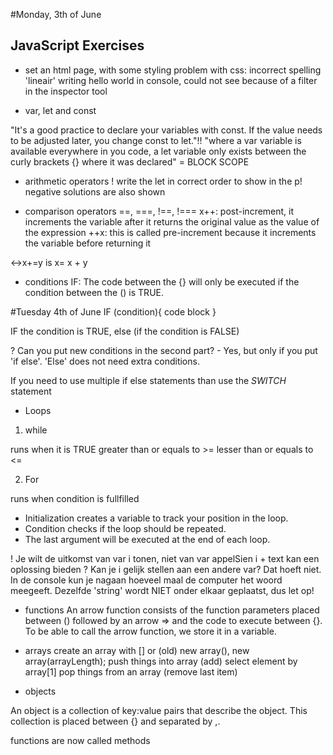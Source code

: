 #Monday, 3th of June
## JavaScript Exercises

* set an html page, with some styling
problem with css: incorrect spelling 'lineair'
writing hello world in console, could not see because of a filter in the inspector tool

* var, let and const

"It's a good practice to declare your variables with const. If the value needs to be adjusted later, you change const to let."!!
"where a var variable is available everywhere in you code, a let variable only exists between the curly brackets {} where it was declared" = BLOCK SCOPE 

* arithmetic operators
! write the let in correct order to show in the p!
negative solutions are also shown

* comparison  operators
==, ===, !==, !===
x++: post-increment, it increments the variable after it returns the original value as the value of the expression
++x: this is called pre-increment because it increments the variable before returning it

<->x+=y  is x= x + y 

* conditions
IF:
The code between the {} will only be executed if the condition between the () is TRUE.

#Tuesday 4th of June
 IF (condition){
code block
}

IF the condition is TRUE, else (if the condition is FALSE)

? Can you put new conditions in the second part? - Yes, but only if you put 'if else'. 
'Else' does not need extra conditions.

If you need to use multiple if else statements than use the *SWITCH* statement

* Loops
1. while

runs when it is TRUE
greater than or equals to >=
lesser than or equals to <=

2. For

runs when condition is fullfilled
- Initialization creates a variable to track your position in the loop.
- Condition checks if the loop should be repeated.
- The last argument will be executed at the end of each loop.

! Je wilt de uitkomst van var i tonen, niet van var appelSien
i + text kan een oplossing bieden
? Kan je i gelijk stellen aan een andere var?
Dat hoeft niet. In de console kun je nagaan hoeveel maal de computer het woord meegeeft. 
Dezelfde 'string' wordt NIET onder elkaar geplaatst, dus let op!

* functions
An arrow function consists of the function parameters placed between () followed by an arrow => and the code to execute between {}.
To be able to call the arrow function, we store it in a variable.

* arrays
create an array with [] or (old) new array(), new array(arrayLength);
push things into array (add)
select element by array[1]
pop things from an array (remove last item)

* objects

An object is a collection of key:value pairs that describe the object. This collection is placed between {} and separated by ,.

functions are now called methods

